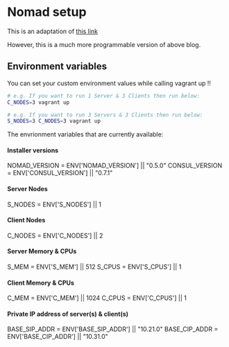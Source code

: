 # Nomad setup

This is an adaptation of [this link](http://rick-hightower.blogspot.in/2016/02/setting-up-nomad-and-consul-in-ec2.html)

However, this is a much more programmable version of above blog.

## Environment variables

You can set your custom environment values while calling vagrant up !!

```bash
# e.g. If you want to run 1 Server & 3 Clients then run below:
C_NODES=3 vagrant up

# e.g. If you want to run 3 Servers & 3 Clients then run below:
S_NODES=3 C_NODES=3 vagrant up
```

The envrionment variables that are currently available:

#### Installer versions
NOMAD_VERSION = ENV['NOMAD_VERSION'] || "0.5.0"
CONSUL_VERSION = ENV['CONSUL_VERSION'] || "0.7.1"

#### Server Nodes
S_NODES = ENV['S_NODES'] || 1

#### Client Nodes
C_NODES = ENV['C_NODES'] || 2

#### Server Memory & CPUs
S_MEM = ENV['S_MEM'] || 512
S_CPUS = ENV['S_CPUS'] || 1

#### Client Memory & CPUs
C_MEM = ENV['C_MEM'] || 1024
C_CPUS = ENV['C_CPUS'] || 1

#### Private IP address of server(s) & client(s)
BASE_SIP_ADDR = ENV['BASE_SIP_ADDR'] || "10.21.0"
BASE_CIP_ADDR = ENV['BASE_CIP_ADDR'] || "10.31.0"
